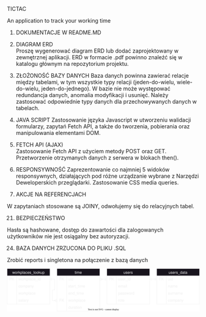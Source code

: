 TICTAC

An application to track your working time

1. DOKUMENTACJE W README.MD

3. DIAGRAM ERD    
   Proszę wygenerować diagram ERD lub dodać zaprojektowany w zewnętrznej aplikacji. ERD w formacie .pdf powinno znaleźć się w katalogu głównym na repozytorium projektu.

8. ZŁOŻONOŚĆ BAZY DANYCH
   Baza danych powinna zawierać relacje między tabelami, w tym wszystkie typy relacji (jeden-do-wielu, wiele-do-wielu, jeden-do-jednego). W bazie nie może występować redundancja danych, anomalia modyfikacji i usunięć. Należy zastosować odpowiednie typy danych dla przechowywanych danych w tabelach.

10. JAVA SCRIPT
    Zastosowanie języka Javascript w utworzeniu walidacji formularzy, zapytań Fetch API, a także do tworzenia, pobierania oraz manipulowania elementami DOM.


11. FETCH API (AJAX)   
    Zastosowanie Fetch API z użyciem metody POST oraz GET. Przetworzenie otrzymanych danych z serwera w blokach then().


13. RESPONSYWNOŚĆ
    Zaprezentowanie co najmniej 5 widoków responsywnych, działających pod różne urządzanie wybrane z Narzędzi Deweloperskich przeglądarki. Zastosowanie CSS media queries.

20. AKCJE NA REFERENCJACH

W zapytaniach stosowane są JOINY, odwołujemy się do relacyjnych tabel.


21. BEZPIECZEŃSTWO

Hasła są hashowane, dostęp do zawartości dla zalogowanych użytkowników nie jest osiągalny bez autoryzacji.

24. BAZA DANYCH ZRZUCONA DO PLIKU .SQL


Zrobić reports i singletona na połączenie z bazą danych

![ERD](ERD.svg)